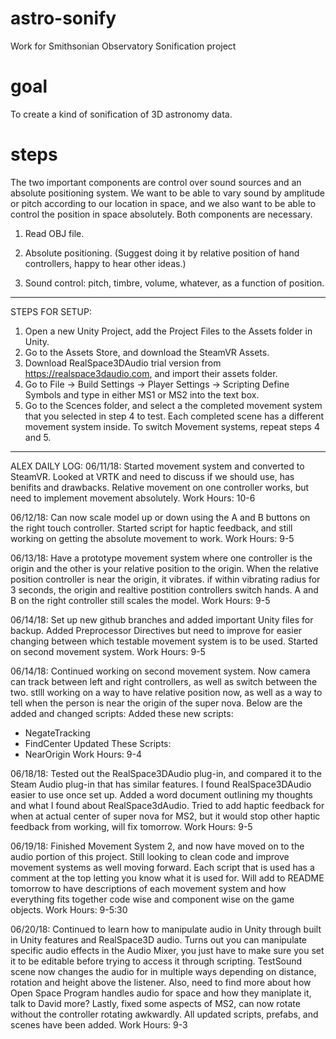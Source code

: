 # astro-sonify
Work for Smithsonian Observatory Sonification project

# goal
To create a kind of sonification of 3D astronomy data.

# steps

The two important components are control over sound sources and an
absolute positioning system.  We want to be able to vary sound by
amplitude or pitch according to our location in space, and we also
want to be able to control the position in space absolutely.  Both
components are necessary.


1. Read OBJ file.

2. Absolute positioning.  (Suggest doing it by relative position of
   hand controllers, happy to hear other ideas.)
   
3. Sound control: pitch, timbre, volume, whatever, as a function of
   position. 
 
---------------------------------------------------------------------
STEPS FOR SETUP:

1. Open a new Unity Project, add the Project Files to the Assets folder in Unity.
2. Go to the Assets Store, and download the SteamVR Assets.
3. Download RealSpace3DAudio trial version from https://realspace3daudio.com, and import their assets folder.
4. Go to File -> Build Settings -> Player Settings -> Scripting Define Symbols and type in either MS1 or MS2 into the text box.
5. Go to the Scences folder, and select a the completed movement system that you selected in step 4 to test. Each completed scene has a different movement system inside. To switch Movement systems, repeat steps 4 and 5.


---------------------------------------------------------------------
   ALEX DAILY LOG:
   06/11/18: Started movement system and converted to SteamVR. 
   Looked at VRTK and need to discuss if we should use, has benifits 
   and drawbacks. Relative movement on one controller works, but need 
   to implement movement absolutely.
   Work Hours: 10-6

   06/12/18: Can now scale model up or down using the A and B buttons on 
   the right touch controller. Started script for haptic feedback, and still
   working on getting the absolute movement to work.
   Work Hours: 9-5 

   06/13/18: Have a prototype movement system where one controller is the origin and 
   the other is your relative position to the origin. When the relative 
   position controller is near the origin, it vibrates. if within 
   vibrating radius for 3 seconds, the origin and realtive postition 
   controllers switch hands. A and B on the right controller still
   scales the model.
   Work Hours: 9-5
   
   06/14/18: Set up new github branches and added important Unity files for backup. 
   Added Preprocessor Directives but need to improve for easier changing between 
   which testable movement system is to be used. Started on second movement system.
   Work Hours: 9-5
   
   06/14/18: Continued working on second movement system. Now camera can track between left and 
   right controllers, as well as switch between the two. stlll working on a way to have relative position now,
   as well as a way to tell when the person is near the origin of the super nova. Below are the added and changed
   scripts:
   Added these new scripts:
- NegateTracking
- FindCenter
Updated These Scripts:
- NearOrigin
Work Hours: 9-4

06/18/18: Tested out the RealSpace3DAudio plug-in, and compared it to the Steam Audio plug-in that has similar features. I found RealSpace3DAudio easier to use once set up. Added a word document outlining my thoughts and what I found about RealSpace3dAudio. Tried to add haptic feedback for when at actual center of super nova for MS2, but it would stop other haptic feedback from working, will fix tomorrow. 
Work Hours: 9-5

06/19/18: Finished Movement System 2, and now have moved on to the audio portion of this project. Still looking to clean code and improve movement systems as well moving forward. Each script that is used has a comment at the top letting you know what it is used for. Will add to README tomorrow to have descriptions of each movement system and how everything fits together code wise and component wise on the game objects.
Work Hours: 9-5:30

06/20/18: Continued to learn how to manipulate audio in Unity through built in Unity features and RealSpace3D audio. Turns out you can manipulate specific audio effects in the Audio Mixer, you just have to make sure you set it to be editable before trying to access it through scripting. TestSound scene now changes the audio for in multiple ways depending on distance, rotation and height above the listener. Also, need to find more about how Open Space Program handles audio for space and how they maniplate it, talk to David more? Lastly, fixed some aspects of MS2, can now rotate without the controller rotating awkwardly. All updated scripts, prefabs, and scenes have been added. 
Work Hours: 9-3
